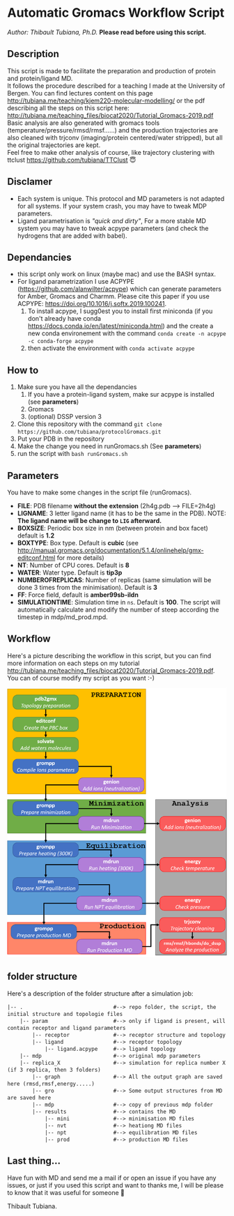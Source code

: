 # Automatic Gromacs Workflow Script
*Author: Thibault Tubiana, Ph.D.*
**Please read before using this script.**

## Description
This script is made to facilitate the preparation and production of protein and protein/ligand MD.  
It follows the procedure described for a teaching I made at the University of Bergen. You can find lectures content on this page http://tubiana.me/teaching/kjem220-molecular-modelling/ or the pdf describing all the steps on this script here: http://tubiana.me/teaching_files/biocat2020/Tutorial_Gromacs-2019.pdf 
Basic analysis are also generated with gromacs tools (temperature/pressure/rmsd/rmsf......) and the production trajectories are also cleaned with trjconv (imaging/protein centered/water stripped), but all the original trajectories are kept.  
Feel free to make other analysis of course, like trajectory clustering with ttclust https://github.com/tubiana/TTClust 😇

## Disclamer
* Each system is unique. This protocol and MD parameters is not adapted for all systems. If your system crash, you may have to tweak MDP parameters.  
* Ligand parametrisation is *"quick and dirty"*, For a more stable MD system you may have to tweak acpype parameters (and check the hydrogens that are added with babel).


## Dependancies
- this script only work on linux (maybe mac) and use the BASH syntax.
- For ligand parametrization I use ACPYPE (https://github.com/alanwilter/acpype) which can generate parameters for Amber, Gromacs and Charmm. Please cite this paper if you use ACPYPE: https://doi.org/10.1016/j.softx.2019.100241.  
   1. To install acpype, I sugg0est you to install first miniconda (if you don't already have conda https://docs.conda.io/en/latest/miniconda.html) and the create a new conda environement with the command `conda create -n acpype -c conda-forge acpype` 
   2. then activate the environment with `conda activate acpype`

## How to
1. Make sure you have all the dependancies 
    1. If you have a protein-ligand system, make sur acpype is installed (see **parameters**)
    2. Gromacs
    3. (optional) DSSP version 3
2. Clone this repository with the command `git clone https://github.com/tubiana/protocolGromacs.git`
3. Put your PDB in the repository
4. Make the change you need in runGromacs.sh (See **parameters**)
5. run the script with `bash runGromacs.sh`

## Parameters
You have to make some changes in the script file (runGromacs).
- **FILE**: PDB filename **without the extension** (2h4g.pdb --> FILE=2h4g)
- **LIGNAME**: 3 letter ligand name (it has to be the same in the PDB). NOTE: **The ligand name will be change to `LIG` afterward.**
- **BOXSIZE**: Periodic box size in nm (between protein and box facet) default is **1.2**
- **BOXTYPE**: Box type. Default is **cubic** (see http://manual.gromacs.org/documentation/5.1.4/onlinehelp/gmx-editconf.html for more details)
- **NT**: Number of CPU cores. Default is **8**
- **WATER**: Water type. Default is **tip3p**
- **NUMBEROFREPLICAS**: Number of replicas (same simulation will be done 3 times from the minimisation). Default is **3**
- **FF**: Force field, default is **amber99sb-ildn**
- **SIMULATIONTIME**: Simulation time in `ns`. Default is **100**. The script will automatically calculate and modify the number of steep according the timestep in mdp/md_prod.mpd.

## Workflow

Here's a picture describing the workflow in this script, but you can find more information on each steps on my tutorial http://tubiana.me/teaching_files/biocat2020/Tutorial_Gromacs-2019.pdf. You can of course modify my script as you want :-)

![](img/gromacs_protocol.png "gromacs_protocol" )

## folder structure
Here's a description of the folder structure after a simulation job:
```
|-- .                             #--> repo folder, the script, the initial structure and topologie files
    |-- param                     #--> only if ligand is present, will contain receptor and ligand parameters
        |-- receptor              #--> receptor structure and topology
        |-- ligand                #--> receptor topology
            |-- ligand.acpype     #--> ligand topology
    |-- mdp                       #--> original mdp parameters
    |-- replica_X                 #--> simulation for replica number X (if 3 replica, then 3 folders)
        |-- graph                 #--> All the output graph are saved here (rmsd,rmsf,energy.....)
        |-- gro                   #--> Some output structures from MD are saved here
        |-- mdp                   #--> copy of previous mdp folder
        |-- results               #--> contains the MD
            |-- mini              #--> minimisation MD files
            |-- nvt               #--> heationg MD files
            |-- npt               #--> equilibration MD files
            |-- prod              #--> production MD files
```


## Last thing...
Have fun with MD and send me a mail if or open an issue if you have any issues, or just if you used this script and want to thanks me, I will be please to know that it was useful for someone 🙂



Thibault Tubiana.
